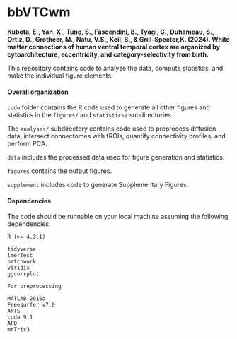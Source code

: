 # bbVTCwm

**Kubota, E., Yan, X., Tung, S., Fascendini, B., Tyagi, C., Duhameau, S., 
Ortiz, D., Grotheer, M., Natu, V.S., Keil, B., & Grill-Spector,K. (2024).
White matter connections of human ventral temporal cortex are 
organized by cytoarchitecture, eccentricity, and category-selectivity from birth.**


This repository contains code to analyze the data, compute statistics, and make the individual figure elements. 

#### Overall organization 
`code` folder contains the R code used to generate all other figures and statistics in the `figures/` and `statistics/` subdirectories. 

The `analyses/` subdirectory contains code used to preprocess diffusion data, intersect connectomes with fROIs, quantify connectivity profiles, and perform PCA.

`data` includes the processed data used for figure generation and statistics.

`figures` contains the output figures. 

`supplement` includes code to generate Supplementary Figures. 

#### Dependencies
The code should be runnable on your local machine assuming the following dependencies:

```
R (>= 4.3.1)

tidyverse
lmerTest
patchwork
viridis 
ggcorrplot

```

```
For preprocessing

MATLAB 2015a
Freesurfer v7.0 
ANTS
cuda 9.1
AFQ
mrTrix3

```
